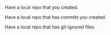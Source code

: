 <panel type="danger" header="`W2.1` **Can use Git to save history** :star:" expandable no-close>

<panel type="danger" header="`W2.1a` Can explain revision control :star:" expandable>
  <include src="../../book/revisionControl/what/full.md" />
  <panel header=":dart: Evidence" expanded>
    <include src="../../book/revisionControl/what/q-essay-rcs-explain.md" />
  </panel>
</panel>

<panel type="danger" header="`W2.1b` Can explain repositories :star:" expandable>
  <include src="../../book/revisionControl/repositories/full.md" />
  <panel header=":dart: Evidence" expanded>
    <include src="../../book/revisionControl/repositories/q-essay-repo-definition.md" />
  </panel>
</panel>

<panel type="danger" header="`W2.1c` Can create a local Git repo :star:" expandable>
  <include src="../../book/gitAndGithub/init/full.md" />
  <panel header=":dart: Evidence" expanded>

Have a local repo that you created.

  </panel>
</panel>

<panel type="danger" header="`W2.1d` Can explain saving history :star:" expandable>
  <include src="../../book/revisionControl/savingHistory/full.md" />
</panel>

<panel type="danger" header="`W2.1e` Can commit using Git :star:" expandable>
  <include src="../../book/gitAndGithub/commit/full.md" />
  <panel header=":dart: Evidence" expanded>

Have a local repo that has commits you created.

  </panel>
</panel>

<panel type="warning" header="`W2.1f` Can set Git to ignore files :star::star:" expandable>
  <include src="../../book/gitAndGithub/ignore/full.md" />
  <panel header=":dart: Evidence" expanded>

Have a local repo that has git-ignored files.

  </panel>
</panel>

</panel>
